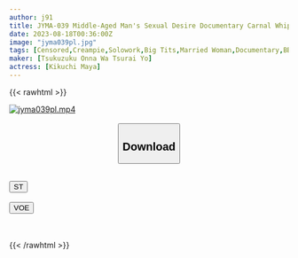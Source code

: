 ```yaml
---
author: j91
title: JYMA-039 Middle-Aged Man's Sexual Desire Documentary Carnal Whip Whip Body Wife And Old Man's Sweaty Intercourse Busty Ass Wife Who Is Fucked All Day Maya Kikuchi
date: 2023-08-18T00:36:00Z
image: "jyma039pl.jpg"
tags: [Censored,Creampie,Solowork,Big Tits,Married Woman,Documentary,BBW	 ]
maker: [Tsukuzuku Onna Wa Tsurai Yo]
actress: [Kikuchi Maya]
---
```



{{< rawhtml >}}

<div class="video" data-videoid="ydLg3xmBqoT1Aqa">
    <a href="javascript:;">
        <img src="https://my.j91.asia/posts/jyma039pl/jyma039pl.jpg" width="WIDTH" height="HEIGHT" alt="jyma039pl.mp4" loading="lazy">
    </a>
</div>

<script type="text/javascript" src="https://j91.asia/asset/on-demand-st.js"></script>

<br>
  <link rel="stylesheet" href="https://j91.asia/asset/bs5.css">
  
  <center>
  <button class="btn btn-primary" type="button" data-bs-toggle="collapse" data-bs-target=".multi-collapse" aria-expanded="false" aria-controls="multiCollapseExample1 multiCollapseExample2"><h2>Download</h2></button></center>
</p>
<div class="row">
  <div class="col">
    <div class="collapse multi-collapse" id="multiCollapseExample1">
      <div class="card card-body">
	      	      <br>
<div class="buttons">  
<a href="https://streamtape.to/v/ydLg3xmBqoT1Aqa"><button class="btn-hover color-3"><i class="fa fa-download"></i> ST</button></a></div>
    </div>
  </div>
</div>
  <div class="col">
    <div class="collapse multi-collapse" id="multiCollapseExample2">
      <div class="card card-body">
	      <br>
<div class="buttons">
    <a href="https://voe.sx/t9blex8dymdz"><button class="btn-hover color-9"><i class="fa fa-download"></i> VOE</button></a></div>
<br><br>
      </div>
    </div>
  </div>
</div>

{{< /rawhtml >}}